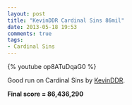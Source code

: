 ```yaml
---
layout: post
title: "KevinDDR Cardinal Sins 86mil"
date: 2013-05-18 19:53
comments: true
tags:
- Cardinal Sins
---
```


{% youtube op8ATuDqaG0 %}

Good run on Cardinal Sins by [KevinDDR](http://twitter.com/KevinDDR).

**Final score = 86,436,290**
